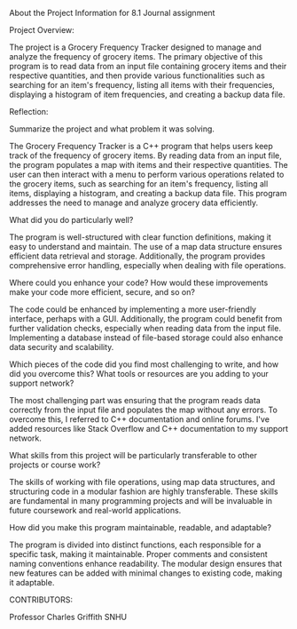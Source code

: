 About the Project Information for 8.1 Journal assignment



Project Overview:

The project is a Grocery Frequency Tracker designed to manage and analyze the frequency of grocery items. The primary objective of this program is to read data from an input file containing grocery items and their respective quantities, and then provide various functionalities such as searching for an item's frequency, listing all items with their frequencies, displaying a histogram of item frequencies, and creating a backup data file.


Reflection:

Summarize the project and what problem it was solving.

The Grocery Frequency Tracker is a C++ program that helps users keep track of the frequency of grocery items. By reading data from an input file, the program populates a map with items and their respective quantities. The user can then interact with a menu to perform various operations related to the grocery items, such as searching for an item's frequency, listing all items, displaying a histogram, and creating a backup data file. This program addresses the need to manage and analyze grocery data efficiently.


What did you do particularly well?

The program is well-structured with clear function definitions, making it easy to understand and maintain. The use of a map data structure ensures efficient data retrieval and storage. Additionally, the program provides comprehensive error handling, especially when dealing with file operations.


Where could you enhance your code? How would these improvements make your code more efficient, secure, and so on?

The code could be enhanced by implementing a more user-friendly interface, perhaps with a GUI. Additionally, the program could benefit from further validation checks, especially when reading data from the input file. Implementing a database instead of file-based storage could also enhance data security and scalability.


Which pieces of the code did you find most challenging to write, and how did you overcome this? What tools or resources are you adding to your support network?

The most challenging part was ensuring that the program reads data correctly from the input file and populates the map without any errors. To overcome this, I referred to C++ documentation and online forums. I've added resources like Stack Overflow and C++ documentation to my support network.


What skills from this project will be particularly transferable to other projects or course work?

The skills of working with file operations, using map data structures, and structuring code in a modular fashion are highly transferable. These skills are fundamental in many programming projects and will be invaluable in future coursework and real-world applications.


How did you make this program maintainable, readable, and adaptable?

The program is divided into distinct functions, each responsible for a specific task, making it maintainable. Proper comments and consistent naming conventions enhance readability. The modular design ensures that new features can be added with minimal changes to existing code, making it adaptable.

CONTRIBUTORS:

Professor Charles Griffith
SNHU








